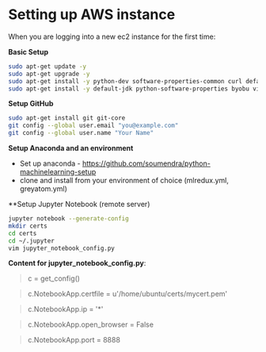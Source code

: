 # Setting up AWS instance

When you are logging into a new ec2 instance for the first time:

**Basic Setup**
```bash
sudo apt-get update -y
sudo apt-get upgrade -y
sudo apt-get install -y python-dev software-properties-common curl default-jre 
sudo apt-get install -y default-jdk python-software-properties byobu vim
```

**Setup GitHub**
```bash
sudo apt-get install git git-core
git config --global user.email "you@example.com"
git config --global user.name "Your Name"
```

**Setup Anaconda and an environment**
* Set up anaconda - https://github.com/soumendra/python-machinelearning-setup
* clone and install from your environment of choice (mlredux.yml, greyatom.yml)

**Setup Jupyter Notebook (remote server)
```bash
jupyter notebook --generate-config
mkdir certs
cd certs
cd ~/.jupyter
vim jupyter_notebook_config.py
```

**Content for jupyter_notebook_config.py**:

> c = get_config()

> c.NotebookApp.certfile = u'/home/ubuntu/certs/mycert.pem'

> c.NotebookApp.ip = '*'

> c.NotebookApp.open_browser = False 

> c.NotebookApp.port = 8888
